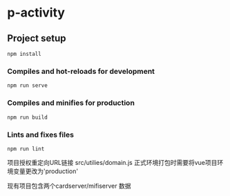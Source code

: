 # p-activity

## Project setup
```
npm install
```

### Compiles and hot-reloads for development
```
npm run serve
```

### Compiles and minifies for production
```
npm run build
```

### Lints and fixes files
```
npm run lint
```

项目授权重定向URL链接
src/utilies/domain.js
正式环境打包时需要将vue项目环境变量更改为'production'


现有项目包含两个cardserver/mifiserver 数据